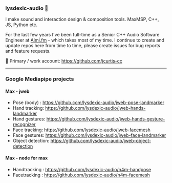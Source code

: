 ### lysdexic-audio 👋

I make sound and interaction design & composition tools. MaxMSP, C++, JS, Python etc.

For the last few years I've been full-time as a Senior C++ Audio Software Engineer at [Aimi.fm](https://www.aimi.fm/) - which takes most of my time. I continue to create and update repos here from time to time, please create issues for bug reports and feature requests.

🏢 Primary / work account: https://github.com/jcurtis-cc

---

### Google Mediapipe projects

#### Max - jweb 

- Pose (body) : https://github.com/lysdexic-audio/jweb-pose-landmarker 
- Hand tracking: https://github.com/lysdexic-audio/jweb-hands-landmarker
- Hand gestures: https://github.com/lysdexic-audio/jweb-hands-gesture-recognizer
- Face tracking: https://github.com/lysdexic-audio/jweb-facemesh
- Face gestures: https://github.com/lysdexic-audio/jweb-face-landmarker
- Object detection: https://github.com/lysdexic-audio/jweb-object-detection

#### Max - node for max

- Handtracking :  https://github.com/lysdexic-audio/n4m-handpose   
- Facetracking : https://github.com/lysdexic-audio/n4m-facemesh   

<!--
**lysdexic-audio/lysdexic-audio** is a ✨ _special_ ✨ repository because its `README.md` (this file) appears on your GitHub profile.

Here are some ideas to get you started:

- 🔭 I’m currently working on ...
- 🌱 I’m currently learning ...
- 👯 I’m looking to collaborate on ...
- 🤔 I’m looking for help with ...
- 💬 Ask me about ...
- 📫 How to reach me: ...
- 😄 Pronouns: ...
- ⚡ Fun fact: ...
-->
